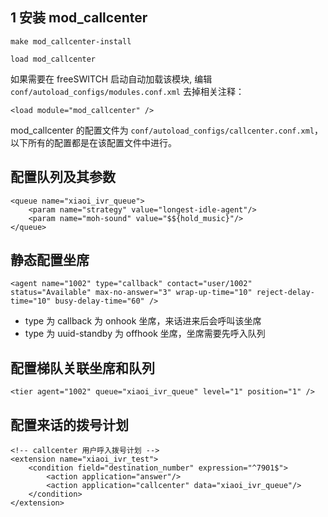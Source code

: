 ## 1 安装 mod_callcenter

```
make mod_callcenter-install

load mod_callcenter
```
如果需要在 freeSWITCH 启动自动加载该模块, 编辑 `conf/autoload_configs/modules.conf.xml` 去掉相关注释：

```
<load module="mod_callcenter" />
```

mod_callcenter 的配置文件为 `conf/autoload_configs/callcenter.conf.xml`，以下所有的配置都是在该配置文件中进行。

## 配置队列及其参数

```
<queue name="xiaoi_ivr_queue">
    <param name="strategy" value="longest-idle-agent"/>
    <param name="moh-sound" value="$${hold_music}"/>
</queue>
```

## 静态配置坐席

```
<agent name="1002" type="callback" contact="user/1002" status="Available" max-no-answer="3" wrap-up-time="10" reject-delay-time="10" busy-delay-time="60" />
```

* type 为 callback 为 onhook 坐席，来话进来后会呼叫该坐席
* type 为 uuid-standby 为 offhook 坐席，坐席需要先呼入队列

## 配置梯队关联坐席和队列

```
<tier agent="1002" queue="xiaoi_ivr_queue" level="1" position="1" />
```

## 配置来话的拨号计划

```
<!-- callcenter 用户呼入拨号计划 -->
<extension name="xiaoi_ivr_test">
    <condition field="destination_number" expression="^7901$">
        <action application="answer"/>
        <action application="callcenter" data="xiaoi_ivr_queue"/>
    </condition>
</extension>
```
